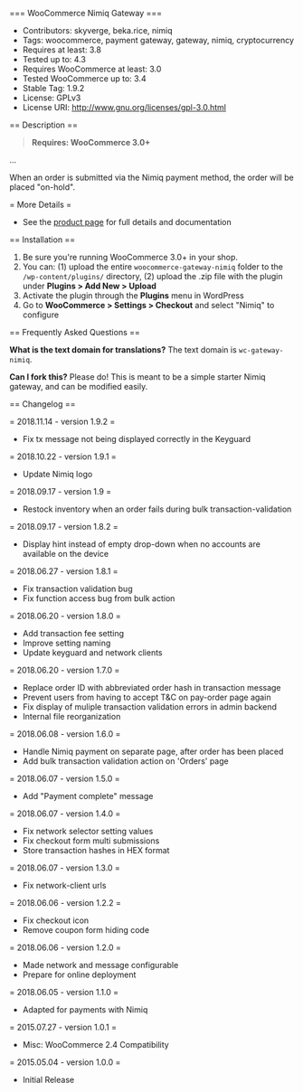 === WooCommerce Nimiq Gateway ===

 - Contributors: skyverge, beka.rice, nimiq
 - Tags: woocommerce, payment gateway, gateway, nimiq, cryptocurrency
 - Requires at least: 3.8
 - Tested up to: 4.3
 - Requires WooCommerce at least: 3.0
 - Tested WooCommerce up to: 3.4
 - Stable Tag: 1.9.2
 - License: GPLv3
 - License URI: http://www.gnu.org/licenses/gpl-3.0.html

== Description ==

> **Requires: WooCommerce 3.0+**

...

When an order is submitted via the Nimiq payment method, the order will be placed "on-hold".

= More Details =
 - See the [product page](http://www.skyverge.com/product/woocommerce-offline-gateway/) for full details and documentation

== Installation ==

1. Be sure you're running WooCommerce 3.0+ in your shop.
2. You can: (1) upload the entire `woocommerce-gateway-nimiq` folder to the `/wp-content/plugins/` directory, (2) upload the .zip file with the plugin under **Plugins &gt; Add New &gt; Upload**
3. Activate the plugin through the **Plugins** menu in WordPress
4. Go to **WooCommerce &gt; Settings &gt; Checkout** and select "Nimiq" to configure

== Frequently Asked Questions ==

**What is the text domain for translations?**
The text domain is `wc-gateway-nimiq`.

**Can I fork this?**
Please do! This is meant to be a simple starter Nimiq gateway, and can be modified easily.

== Changelog ==

= 2018.11.14 - version 1.9.2 =
 * Fix tx message not being displayed correctly in the Keyguard

= 2018.10.22 - version 1.9.1 =
 * Update Nimiq logo

= 2018.09.17 - version 1.9 =
 * Restock inventory when an order fails during bulk transaction-validation

= 2018.09.17 - version 1.8.2 =
 * Display hint instead of empty drop-down when no accounts are available on the device

= 2018.06.27 - version 1.8.1 =
 * Fix transaction validation bug
 * Fix function access bug from bulk action

= 2018.06.20 - version 1.8.0 =
 * Add transaction fee setting
 * Improve setting naming
 * Update keyguard and network clients

= 2018.06.20 - version 1.7.0 =
 * Replace order ID with abbreviated order hash in transaction message
 * Prevent users from having to accept T&C on pay-order page again
 * Fix display of muliple transaction validation errors in admin backend
 * Internal file reorganization

= 2018.06.08 - version 1.6.0 =
 * Handle Nimiq payment on separate page, after order has been placed
 * Add bulk transaction validation action on 'Orders' page

= 2018.06.07 - version 1.5.0 =
 * Add "Payment complete" message

= 2018.06.07 - version 1.4.0 =
 * Fix network selector setting values
 * Fix checkout form multi submissions
 * Store transaction hashes in HEX format

= 2018.06.07 - version 1.3.0 =
 * Fix network-client urls

= 2018.06.06 - version 1.2.2 =
 * Fix checkout icon
 * Remove coupon form hiding code

= 2018.06.06 - version 1.2.0 =
 * Made network and message configurable
 * Prepare for online deployment

= 2018.06.05 - version 1.1.0 =
 * Adapted for payments with Nimiq

= 2015.07.27 - version 1.0.1 =
 * Misc: WooCommerce 2.4 Compatibility

= 2015.05.04 - version 1.0.0 =
 * Initial Release
